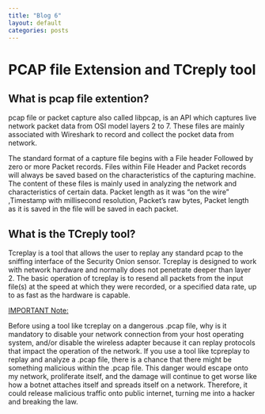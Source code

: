 ```yaml
---
title: "Blog 6"
layout: default
categories: posts
---
```

<h1> PCAP file Extension and TCreply tool </h1>

<h2> What is pcap file extention? </h2>
<p> pcap file or packet capture also called libpcap, is an API which captures live network packet data from OSI model layers 2 to 7. These files are mainly associated with Wireshark to record and collect the pocket data from network. </p> 

<p> The standard format of a capture file begins with a File header Followed by zero or more Packet records. Files within File Header and Packet records will always be saved based on the characteristics of the capturing machine. The content of these files is mainly used in analyzing the network and characteristics of certain data. Packet length as it was “on the wire” ,Timestamp with millisecond resolution, Packet’s raw bytes, Packet length as it is saved in the file will be saved in each packet. </p>

<h2> What is the TCreply tool? </h2>
<p> Tcreplay is a tool that allows the user to replay any standard pcap to the sniffing interface of the Security Onion sensor. Tcreplay is designed to work with network hardware and normally does not penetrate deeper than layer 2. The basic operation of tcreplay is to resend all packets from the input file(s) at the speed at which they were recorded, or a specified data rate, up to as fast as the hardware is capable. </p>

<p><u>IMPORTANT Note: </u></p>
<p> Before using a tool like tcreplay on a dangerous .pcap file, why is it mandatory to disable your network connection from your host operating system, and/or disable the wireless adapter because it can replay protocols that impact the operation of the network. If you use a tool like tcpreplay to replay and analyze a .pcap file, there is a chance that there might be something malicious within the .pcap file. This danger would escape onto my network, proliferate itself, and the damage will continue to get worse like how a botnet attaches itself and spreads itself on a network. Therefore, it could release malicious traffic onto public internet, turning me into a hacker and breaking the law. </p>


